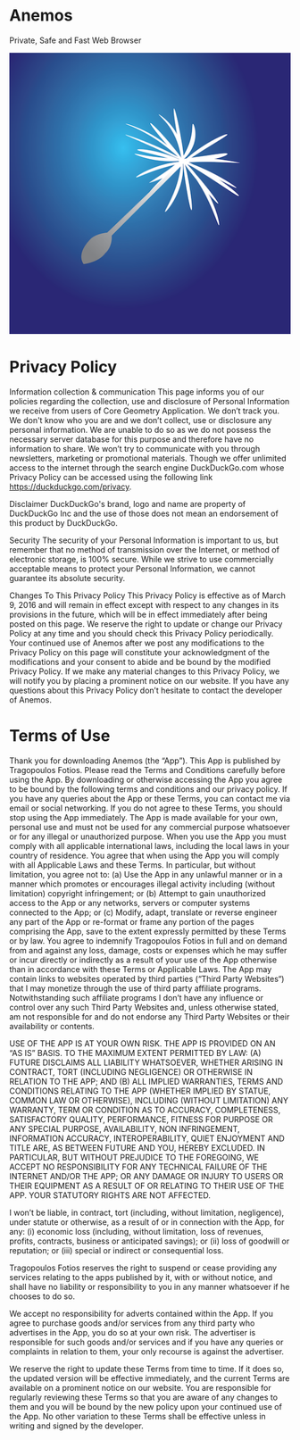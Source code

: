 # Anemos
Private, Safe and Fast Web Browser

![Anemos Browser](Anemos/Assets.xcassets/iTunesArtwork.imageset/iTunesArtwork.png?raw=true "Optional Title")
# Privacy Policy

Information collection & communication
This page informs you of our policies regarding the collection, use and disclosure of Personal Information we receive from users of Core Geometry Application. We don’t track you. We don't know who you are and we don’t collect, use or disclosure any personal information. We are unable to do so as we do not possess the necessary server database for this purpose and therefore have no information to share. We won’t try to communicate with you through newsletters, marketing or promotional materials. Though we offer unlimited access to the internet through the search engine DuckDuckGo.com whose Privacy Policy can be accessed using the following link https://duckduckgo.com/privacy. 

Disclaimer
DuckDuckGo's brand, logo and name are property of DuckDuckGo Inc and the use of those does not mean an endorsement of this product by DuckDuckGo. 

Security
The security of your Personal Information is important to us, but remember that no method of transmission over the Internet, or method of electronic storage, is 100% secure. While we strive to use commercially acceptable means to protect your Personal Information, we cannot guarantee its absolute security. 

Changes To This Privacy Policy
This Privacy Policy is effective as of March 9, 2016 and will remain in effect except with respect to any changes in its provisions in the future, which will be in effect immediately after being posted on this page. We reserve the right to update or change our Privacy Policy at any time and you should check this Privacy Policy periodically. Your continued use of Anemos after we post any modifications to the Privacy Policy on this page will constitute your acknowledgment of the modifications and your consent to abide and be bound by the modified Privacy Policy. If we make any material changes to this Privacy Policy, we will notify you by placing a prominent notice on our website. If you have any questions about this Privacy Policy don’t hesitate to contact the developer of Anemos.


# Terms of Use

Thank you for downloading Anemos (the “App”). This App is published by Tragopoulos Fotios. Please read the Terms and Conditions carefully before using the App. By downloading or otherwise accessing the App you agree to be bound by the following terms and conditions and our privacy policy. If you have any queries about the App or these Terms, you can contact me via email or social networking. If you do not agree to these Terms, you should stop using the App immediately.
The App is made available for your own, personal use and must not be used for any commercial purpose whatsoever or for any illegal or unauthorized purpose. When you use the App you must comply with all applicable international laws, including the local laws in your country of residence.
You agree that when using the App you will comply with all Applicable Laws and these Terms. In particular, but without limitation, you agree not to:
(a) Use the App in any unlawful manner or in a manner which promotes or encourages illegal activity including (without limitation) copyright infringement; or
(b) Attempt to gain unauthorized access to the App or any networks, servers or computer systems connected to the App; or
(c) Modify, adapt, translate or reverse engineer any part of the App or re-format or frame any portion of the pages comprising the App, save to the extent expressly permitted by these Terms or by law.
You agree to indemnify Tragopoulos Fotios in full and on demand from and against any loss, damage, costs or expenses which he may suffer or incur directly or indirectly as a result of your use of the App otherwise than in accordance with these Terms or Applicable Laws. The App may contain links to websites operated by third parties (“Third Party Websites“) that I may monetize through the use of third party affiliate programs. Notwithstanding such affiliate programs I don’t have any influence or control over any such Third Party Websites and, unless otherwise stated, am not responsible for and do not endorse any Third Party Websites or their availability or contents.

USE OF THE APP IS AT YOUR OWN RISK. THE APP IS PROVIDED ON AN “AS IS” BASIS. TO THE MAXIMUM EXTENT PERMITTED BY LAW: (A) FUTURE DISCLAIMS ALL LIABILITY WHATSOEVER, WHETHER ARISING IN CONTRACT, TORT (INCLUDING NEGLIGENCE) OR OTHERWISE IN RELATION TO THE APP; AND (B) ALL IMPLIED WARRANTIES, TERMS AND CONDITIONS RELATING TO THE APP (WHETHER IMPLIED BY STATUE, COMMON LAW OR OTHERWISE), INCLUDING (WITHOUT LIMITATION) ANY WARRANTY, TERM OR CONDITION AS TO ACCURACY, COMPLETENESS, SATISFACTORY QUALITY, PERFORMANCE, FITNESS FOR PURPOSE OR ANY SPECIAL PURPOSE, AVAILABILITY, NON INFRINGEMENT, INFORMATION ACCURACY, INTEROPERABILITY, QUIET ENJOYMENT AND TITLE ARE, AS BETWEEN FUTURE AND YOU, HEREBY EXCLUDED. IN PARTICULAR, BUT WITHOUT PREJUDICE TO THE FOREGOING, WE ACCEPT NO RESPONSIBILITY FOR ANY TECHNICAL FAILURE OF THE INTERNET AND/OR THE APP; OR ANY DAMAGE OR INJURY TO USERS OR THEIR EQUIPMENT AS A RESULT OF OR RELATING TO THEIR USE OF THE APP. YOUR STATUTORY RIGHTS ARE NOT AFFECTED.

I won’t be liable, in contract, tort (including, without limitation, negligence), under statute or otherwise, as a result of or in connection with the App, for any: (i) economic loss (including, without limitation, loss of revenues, profits, contracts, business or anticipated savings); or (ii) loss of goodwill or reputation; or (iii) special or indirect or consequential loss.

Tragopoulos Fotios reserves the right to suspend or cease providing any services relating to the apps published by it, with or without notice, and shall have no liability or responsibility to you in any manner whatsoever if he chooses to do so.

We accept no responsibility for adverts contained within the App. If you agree to purchase goods and/or services from any third party who advertises in the App, you do so at your own risk. The advertiser is responsible for such goods and/or services and if you have any queries or complaints in relation to them, your only recourse is against the advertiser.

We reserve the right to update these Terms from time to time. If it does so, the updated version will be effective immediately, and the current Terms are available on a prominent notice on our website. You are responsible for regularly reviewing these Terms so that you are aware of any changes to them and you will be bound by the new policy upon your continued use of the App. No other variation to these Terms shall be effective unless in writing and signed by the developer.

